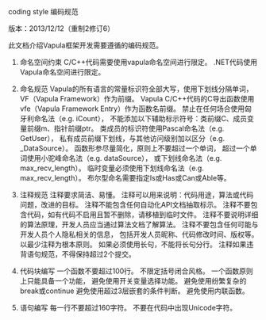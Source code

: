 coding style
编码规范

版本：2013/12/12（重制2修订6）

此文档介绍Vapula框架开发需要遵循的编码规范。
 
1.	命名空间约束
C/C++代码需要使用vapula命名空间进行限定。
.NET代码使用Vapula命名空间进行限定。

2.	命名规范
Vapula的所有语言的常量标识符全部大写，使用下划线分隔单词，
VF（Vapula Framework）作为前缀。
Vapula C/C++代码的C导出函数使用vfe（Vapula Framework Entry）作为函数名前缀。
禁止在任何场合使用匈牙利命名法（e.g.  iCount），
不能添加以下辅助标示符号：类前缀C、成员变量前缀m、指针前缀ptr。
类成员的标识符使用Pascal命名法（e.g.  GetUser），
私有成员前缀下划线，与其他访问级别加以区分（e.g.  _DataSource）。
函数形参尽量简化，原则上不要超过一个单词，
超过一个单词使用小驼峰命名法（e.g.  dataSource），
或下划线命名法（e.g.  max_recv_length）。
临时变量必须使用下划线命名法（e.g.  max_recv_length）。
布尔型命名需要指定Is或Has或Can或Able等。

3.	注释规范
注释要求简洁、易懂。
注释可以用来说明：代码用途，算法或代码问题，改进的目标。
注释不能包含任何自动化API文档抽取标示。
注释不要包含代码，如有代码不启用且暂不删除，请移植到临时文件。
注释不要说明详细的算法原理，开发人员应当通过算法文档了解算法。
注释不要包含任何可能与开发人员个人隐私相关的信息，
包括开发人员昵称、代码修改时间、版权等。
以最少注释为根本原则。
如果必须使用长句，不能将长句分行。
注释如果违背语句规范，不得保持超过2个提交。
 
4.	代码块编写
一个函数不要超过100行。
不限定括号闭合风格。
一个函数原则上只能具备一个功能，
避免使用开关变量选择功能。
避免使用纷繁复杂的break或continue
避免使用超过3层嵌套的条件判断。
避免使用内联函数。

5.	语句编写
每一行不要超过160字符。
不要在代码中出现Unicode字符。
